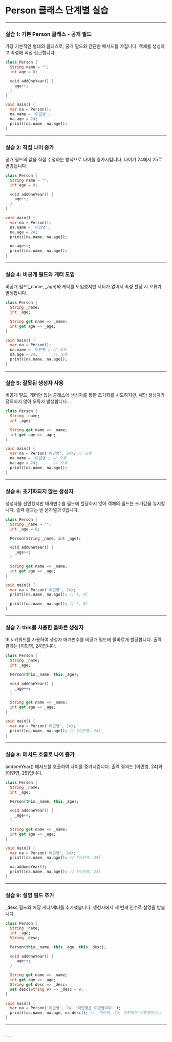 # Person 클래스 단계별 실습

---

### 실습 1: 기본 Person 클래스 - 공개 필드

가장 기본적인 형태의 클래스로, 공개 필드와 간단한 메서드를 가집니다. 객체를 생성하고 속성에 직접 접근합니다.

```dart
class Person {
  String name = "";
  int age = 0;

  void addOneYear() {
    age++;
  }
}

void main() {
  var na = Person();
  na.name = '이민영';
  na.age = 24;
  print([na.name, na.age]);
}
```

---

### 실습 2: 직접 나이 증가

공개 필드의 값을 직접 수정하는 방식으로 나이를 증가시킵니다. 나이가 24에서 25로 변경됩니다.

```dart
class Person {
  String name = "";
  int age = 0;

  void addOneYear() {
    age++;
  }
}

void main() {
  var na = Person();
  na.name = '이민영';
  na.age = 24;
  print([na.name, na.age]);

  na.age++;
  print([na.name, na.age]);
}
```

---



### 실습 4: 비공개 필드와 게터 도입

비공개 필드(_name, _age)와 게터를 도입했지만 세터가 없어서 속성 할당 시 오류가 발생합니다.

```dart
class Person {
  String _name;
  int _age;

  String get name => _name;
  int get age => _age;
}

void main() {
  var na = Person();
  na.name = '이민영'; // 오류
  na.age = 24;       // 오류
  print([na.name, na.age]);
}
```

---

### 실습 5: 잘못된 생성자 사용

비공개 필드, 게터만 있는 클래스에 생성자를 통한 초기화를 시도하지만, 해당 생성자가 정의되지 않아 오류가 발생합니다.

```dart
class Person {
  String _name;
  int _age;

  String get name => _name;
  int get age => _age;
}

void main() {
  var na = Person('이민영', 24); // 오류
  na.name = '이민영'; // 오류
  na.age = 24;       // 오류
  print([na.name, na.age]);
}
```

---

### 실습 6: 초기화되지 않는 생성자

생성자를 선언했지만 매개변수를 필드에 할당하지 않아 객체의 필드는 초기값을 유지합니다. 출력 결과는 빈 문자열과 0입니다.

```dart
class Person {
  String _name = "";
  int _age = 0;

  Person(String _name, int _age);

  void addOneYear() {
    _age++;
  }

  String get name => _name;
  int get age => _age;
}

void main() {
  var na = Person('이민영', 24);
  print([na.name, na.age]); // [, 0]

  print([na.name, na.age]); // [, 0]
}
```

---

### 실습 7: this를 사용한 올바른 생성자

this 키워드를 사용하여 생성자 매개변수를 비공개 필드에 올바르게 할당합니다. 출력 결과는 [이민영, 24]입니다.

```dart
class Person {
  String _name;
  int _age;

  Person(this._name, this._age);

  void addOneYear() {
    _age++;
  }

  String get name => _name;
  int get age => _age;
}

void main() {
  var na = Person('이민영', 24);
  print([na.name, na.age]); // [이민영, 24]
}
```

---

### 실습 8: 메서드 호출로 나이 증가

addoneYear() 메서드를 호출하여 나이를 증가시킵니다. 출력 결과는 [이민영, 24]와 [이민영, 25]입니다.

```dart
class Person {
  String _name;
  int _age;

  Person(this._name, this._age);

  void addoneYear() {
    _age++;
  }

  String get name => _name;
  int get age => _age;
}

void main() {
  var na = Person('이민영', 24);
  print([na.name, na.age]); // [이민영, 24]

  na.addoneYear();
  print([na.name, na.age]); // [이민영, 25]
}
```

---

### 실습 9: 설명 필드 추가

_desc 필드와 해당 게터/세터를 추가했습니다. 생성자에서 세 번째 인수로 설명을 받습니다.

```dart
class Person {
  String _name;
  int _age;
  String _desc;

  Person(this._name, this._age, this._desc);

  void addOneYear() {
    _age++;
  }

  String get name => _name;
  int get age => _age;
  String get desc => _desc;
  set desc(String v) => _desc = v;
}

void main() {
  var na = Person('이민영', 24, '이민영은 이민영이다.');
  print([na.name, na.age, na.desc]); // [이민영, 24, 이민영은 이민영이다.]
}
```

---


```

---

